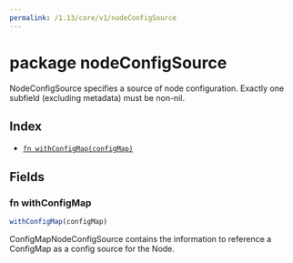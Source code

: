 ```yaml
---
permalink: /1.13/core/v1/nodeConfigSource
---
```


# package nodeConfigSource

NodeConfigSource specifies a source of node configuration. Exactly one subfield (excluding metadata) must be non-nil.

## Index

* [`fn withConfigMap(configMap)`](#fn-withconfigmap)

## Fields

### fn withConfigMap

```ts
withConfigMap(configMap)
```

ConfigMapNodeConfigSource contains the information to reference a ConfigMap as a config source for the Node.